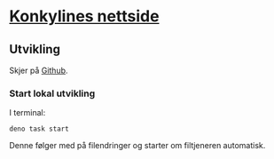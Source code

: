 # [Konkylines nettside](https://konkyline.no)

## Utvikling

Skjer på [Github](https://github.com/konkyline/nettside).

### Start lokal utvikling

I terminal:

```
deno task start
```

Denne følger med på filendringer og starter om filtjeneren automatisk.
